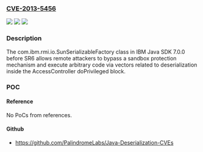 ### [CVE-2013-5456](https://cve.mitre.org/cgi-bin/cvename.cgi?name=CVE-2013-5456)
![](https://img.shields.io/static/v1?label=Product&message=n%2Fa&color=blue)
![](https://img.shields.io/static/v1?label=Version&message=n%2Fa&color=blue)
![](https://img.shields.io/static/v1?label=Vulnerability&message=n%2Fa&color=brighgreen)

### Description

The com.ibm.rmi.io.SunSerializableFactory class in IBM Java SDK 7.0.0 before SR6 allows remote attackers to bypass a sandbox protection mechanism and execute arbitrary code via vectors related to deserialization inside the AccessController doPrivileged block.

### POC

#### Reference
No PoCs from references.

#### Github
- https://github.com/PalindromeLabs/Java-Deserialization-CVEs

